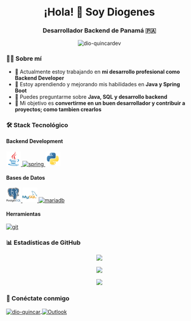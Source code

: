 <h1 align="center">¡Hola! 👋 Soy Diogenes</h1>
<h3 align="center">Desarrollador Backend de Panamá 🇵🇦</h3>

<p align="center">
  <img src="https://komarev.com/ghpvc/?username=dio-quincardev&label=Visitas%20al%20perfil&color=0e75b6&style=flat" alt="dio-quincardev" />
</p>

### 👨‍💻 Sobre mí

- 🔭 Actualmente estoy trabajando en **mi desarrollo profesional como Backend Developer**
- 🌱 Estoy aprendiendo y mejorando mis habilidades en **Java y Spring Boot**
- 💬 Puedes preguntarme sobre **Java, SQL y desarrollo backend**
- 🎯 Mi objetivo es **convertirme en un buen desarrollador y contribuir a proyectos; como tambien crearlos**

### 🛠️ Stack Tecnológico

<h4>Backend Development</h4>
<p align="left">
  <a href="https://www.java.com" target="_blank" rel="noreferrer">
    <img src="https://raw.githubusercontent.com/devicons/devicon/master/icons/java/java-original.svg" alt="java" width="40" height="40"/>
  </a>
  <a href="https://spring.io/" target="_blank" rel="noreferrer">
    <img src="https://www.vectorlogo.zone/logos/springio/springio-icon.svg" alt="spring" width="40" height="40"/>
  </a>
  <a href="https://www.python.org" target="_blank" rel="noreferrer">
    <img src="https://raw.githubusercontent.com/devicons/devicon/master/icons/python/python-original.svg" alt="python" width="40" height="40"/>
  </a>
</p>

<h4>Bases de Datos</h4>
<p align="left">
  <a href="https://www.postgresql.org" target="_blank" rel="noreferrer">
    <img src="https://raw.githubusercontent.com/devicons/devicon/master/icons/postgresql/postgresql-original-wordmark.svg" alt="postgresql" width="40" height="40"/>
  </a>
  <a href="https://www.mysql.com/" target="_blank" rel="noreferrer">
    <img src="https://raw.githubusercontent.com/devicons/devicon/master/icons/mysql/mysql-original-wordmark.svg" alt="mysql" width="40" height="40"/>
  </a>
  <a href="https://mariadb.org/" target="_blank" rel="noreferrer">
    <img src="https://www.vectorlogo.zone/logos/mariadb/mariadb-icon.svg" alt="mariadb" width="40" height="40"/>
  </a>
</p>

<h4>Herramientas</h4>
<p align="left">
  <a href="https://git-scm.com/" target="_blank" rel="noreferrer">
    <img src="https://www.vectorlogo.zone/logos/git-scm/git-scm-icon.svg" alt="git" width="40" height="40"/>
  </a>
</p>

### 📊 Estadísticas de GitHub

<p align="center">
  <img src="https://github-readme-stats.vercel.app/api?username=dio-quincardev&show_icons=true&theme=tokyonight&hide_border=true&include_all_commits=true&count_private=true" />
</p>

<p align="center">
  <img src="https://github-readme-stats.vercel.app/api/top-langs/?username=dio-quincardev&theme=tokyonight&hide_border=true&layout=compact&langs_count=8" />
</p>

<p align="center">
  <img src="https://github-profile-summary-cards.vercel.app/api/cards/profile-details?username=dio-quincardev&theme=tokyonight" />
</p>


### 🤝 Conéctate conmigo

<p align="left">
  <a href="https://linkedin.com/in/dio-quincar" target="blank">
    <img align="center" src="https://raw.githubusercontent.com/rahuldkjain/github-profile-readme-generator/master/src/images/icons/Social/linked-in-alt.svg" alt="dio-quincar" height="30" width="40" />
  </a> <a href="mailto:dio-quincar@outlook.com" target="blank"> <img align="center" src="https://img.icons8.com/color/48/000000/ms-outlook.png" alt="Outlook" height="30" width="40" /> </a>
</p>
